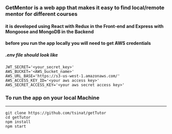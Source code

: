 ### GetMentor is a web app that makes it easy to find local/remote mentor for different courses
#### it is developed using React with Redux in the Front-end and Express with Mongoose and MongoDB in the Backend

#### before you run the app locally you will need to get AWS credentials

##### .env file should look like
    JWT_SECRET='<your_secret_key>'
    AWS_BUCKET='<AWS_bucket_name>'
    AWS_URL_BASE='https://s3-us-west-1.amazonaws.com/'
    AWS_ACCESS_KEY_ID='<your aws access key>'
    AWS_SECRET_ACCESS_KEY='<your aws secret access key>'

### To run the app on your local Machine
---
    git clone https://github.com/tsinat/getTutor
    cd getTutor
    npm install
    npm start
